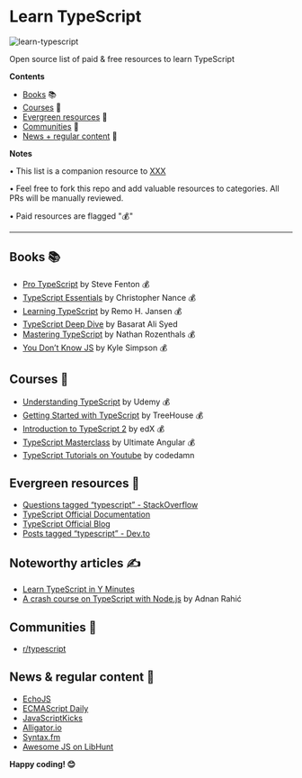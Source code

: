 # Learn TypeScript

![learn-typescript](https://snipcart.com/media/203922/learn-typescript.png)

Open source list of paid &amp; free resources to learn TypeScript

**Contents**

- [Books](#books-) 📚
- [Courses](#courses-) 🎒
- [Evergreen resources](#evergreen-resources-) 🌲
- [Communities](#communities-) 💬
- [News + regular content](#news--regular-content-) 📩

**Notes**

• This list is a companion resource to [XXX]()

• Feel free to fork this repo and add valuable resources to categories. All PRs will be manually reviewed.

• Paid resources are flagged "💰"

***

## Books 📚

- [Pro TypeScript](https://www.amazon.com/gp/product/1430267917/ref=as_li_qf_sp_asin_il_tl) by Steve Fenton 💰
- [TypeScript Essentials](https://www.amazon.com/gp/product/1783985763/ref=as_li_qf_sp_asin_il_tl) by Christopher Nance 💰
- [Learning TypeScript](https://www.amazon.com/gp/product/1783985542/ref=as_li_qf_sp_asin_il_tl) by Remo H. Jansen 💰
- [TypeScript Deep Dive](https://basarat.gitbooks.io/typescript/content/) by Basarat Ali Syed
- [Mastering TypeScript](https://www.amazon.com/gp/product/1784399663/ref=as_li_qf_sp_asin_il_tl) by Nathan Rozenthals 💰
- [You Don’t Know JS](https://www.amazon.com/gp/product/1491904240/ref=as_li_qf_sp_asin_il_tl) by Kyle Simpson 💰

## Courses 🎒

- [Understanding TypeScript](https://www.udemy.com/understanding-typescript) by Udemy 💰
- [Getting Started with TypeScript](https://blog.teamtreehouse.com/getting-started-typescript) by TreeHouse 💰
- [Introduction to TypeScript 2](https://www.edx.org/course/introduction-to-typescript-2-1) by edX 💰
- [TypeScript Masterclass](https://ultimateangular.com/typescript-masterclass) by Ultimate Angular 💰
- [TypeScript Tutorials on Youtube](https://www.youtube.com/watch?v=hADI92zCIvE&list=PLYxzS__5yYQkX-95LHG5EDxPj3tVvVmRd&index=1) by codedamn

## Evergreen resources 🌲

- [Questions tagged “typescript” - StackOverflow](https://stackoverflow.com/questions/tagged/typescript)
- [TypeScript Official Documentation](https://www.typescriptlang.org/docs/home.html)
- [TypeScript Official Blog](https://blogs.msdn.microsoft.com/typescript/)
- [Posts tagged “typescript” - Dev.to](https://dev.to/t/typescript)

## Noteworthy articles ✍️

- [Learn TypeScript in Y Minutes](https://learnxinyminutes.com/docs/typescript/)
- [A crash course on TypeScript with Node.js](https://blog.sourcerer.io/a-crash-course-on-typescript-with-node-js-2c376285afe1) by Adnan Rahić

## Communities 💬

- [r/typescript](https://www.reddit.com/r/typescript/)

## News & regular content 📩

- [EchoJS](http://www.echojs.com/)
- [ECMAScript Daily](https://ecmascript-daily.github.io/)
- [JavaScriptKicks](http://javascriptkicks.com/)
- [Alligator.io](https://alligator.io/typescript/)
- [Syntax.fm](https://syntax.fm/)
- [Awesome JS on LibHunt](https://js.libhunt.com/libs/typescript)

**Happy coding! 😊**
